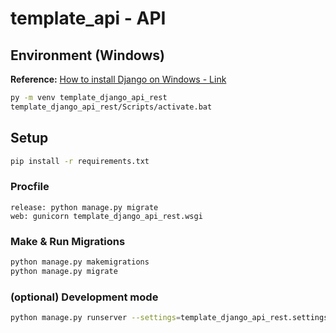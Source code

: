 # template_api - API

## Environment (Windows)

**Reference:** [How to install Django on Windows - Link](https://docs.djangoproject.com/en/3.2/howto/windows/)

```bash
py -m venv template_django_api_rest
template_django_api_rest/Scripts/activate.bat
```


## Setup

```bash
pip install -r requirements.txt
```

### Procfile

```
release: python manage.py migrate
web: gunicorn template_django_api_rest.wsgi
```

### Make & Run Migrations

```bash
python manage.py makemigrations
python manage.py migrate
```


### (optional) Development mode

```bash
python manage.py runserver --settings=template_django_api_rest.settings.dev
```